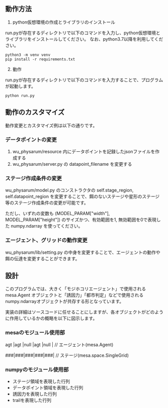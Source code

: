 ## 動作方法
1.  python仮想環境の作成とライブラリのインストール

run.pyが存在するディレクトリで以下のコマンドを入力し、python仮想環境とライブラリをインストールしてください。
なお、python3.7以降を利用してください。
```
python3 -m venv venv
pip install -r requirements.txt
```
2. 動作

run.pyが存在するディレクトリで以下のコマンドを入力することで、プログラムが起動します。
```
python run.py
```

## 動作のカスタマイズ
動作変更とカスタマイズ例は以下の通りです。

### データポイントの変更
1. wu_physarum/resource 内にデータポイントを記録したjsonファイルを作成する
2. wu_physarum/server.py の datapoint_filename を変更する

### ステージ作成条件の変更
wu_physarum/model.py のコンストラクタの self.stage_region, self.datapoint_region を変更することで、餌のないステージや星形のステージ等のステージ作成条件の変更が可能です。

ただし、いずれの変数も (MODEL_PARAM["width"], MODEL_PARAM["height"]) のサイズかつ、有効範囲を1, 無効範囲を0で表現した numpy.ndarray を使ってください。

### エージェント、グリッドの動作変更
wu_physarum/lib/setting.py の中身を変更することで、エージェントの動作や餌の伝達を変更することができます。

## 設計
このプログラムでは、大きく「モジホコリエージェント」で使用される mesa.Agent オブジェクトと「誘因力」「都市判定」などで使用される numpy.ndarrayオブジェクトが共存する形となっています。

実装の詳細はソースコードに任せることにしますが、各オブジェクトがどのように作用しているかの概略を以下に図示します。

### mesaのモジュール使用部
agt |agt |null |agt |null | // エージェント(mesa.Agent)

###|###|###|###|###|     // ステージ(mesa.space.SingleGrid)

### numpyのモジュール使用部
- ステージ領域を表現した行列
- データポイント領域を表現した行列
- 誘因力を表現した行列
- trailを表現した行列